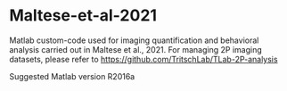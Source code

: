 # Maltese-et-al-2021

Matlab custom-code used for imaging quantification and behavioral analysis carried out in Maltese et al., 2021.
For managing 2P imaging datasets, please refer to https://github.com/TritschLab/TLab-2P-analysis

Suggested Matlab version R2016a
 
